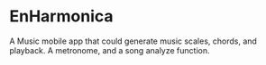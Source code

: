 # EnHarmonica
A Music mobile app that could generate music scales, chords, and playback. A metronome, and a song analyze function.
